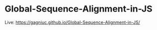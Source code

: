 # Global-Sequence-Alignment-in-JS

Live: https://gagniuc.github.io/Global-Sequence-Alignment-in-JS/
